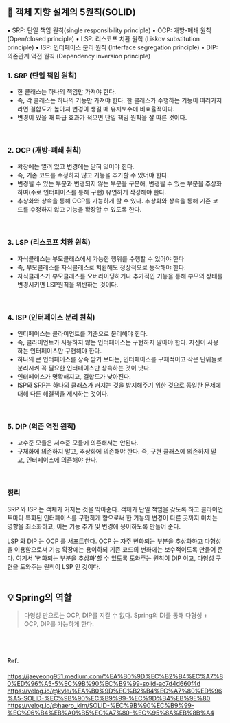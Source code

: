 ## 📒 객체 지향 설계의 5원칙(SOLID)

• SRP: 단일 책임 원칙(single responsibility principle)
• OCP: 개방-폐쇄 원칙 (Open/closed principle)
• LSP: 리스코프 치환 원칙 (Liskov substitution principle)
• ISP: 인터페이스 분리 원칙 (Interface segregation principle)
• DIP: 의존관계 역전 원칙 (Dependency inversion principle)
<br>

### 1. SRP (단일 책임 원칙)
- 한 클래스는 하나의 책임만 가져야 한다.
- 즉, 각 클래스는 하나의 기능만 가져야 한다. 한 클래스가 수행하는 기능이 여러가지라면 결합도가 높아져 변경이 생길 때 유지보수에 비효율적이다.
- 변경이 있을 때 파급 효과가 적으면 단일 책임 원칙을 잘 따른 것이다.
<br>

### 2. OCP (개방-폐쇄 원칙)
- 확장에는 열려 있고 변경에는 닫혀 있어야 한다.
- 즉, 기존 코드를 수정하지 않고 기능을 추가할 수 있어야 한다.
- 변경될 수 있는 부분과 변경되지 않는 부분을 구분해, 변경될 수 있는 부분을 추상화하여(주로 인터페이스를 통해 구현) 유연하게 작성해야 한다.
- 추상화와 상속을 통해 OCP를 가능하게 할 수 있다. 추상화와 상속을 통해 기존 코드를 수정하지 않고 기능을 확장할 수 있도록 한다.
<br>

### 3. LSP (리스코프 치환 원칙)
- 자식클래스는 부모클래스에서 가능한 행위를 수행할 수 있어야 한다
- 즉, 부모클래스를 자식클래스로 치환해도 정상적으로 동작해야 한다.
- 자식클래스가 부모클래스를 오버라이딩하거나 추가적인 기능을 통해 부모의 상태를 변경시키면 LSP원칙을 위반하는 것이다.
<br>

### 4. ISP (인터페이스 분리 원칙)
- 인터페이스는 클라이언트를 기준으로 분리해야 한다. 
- 즉, 클라이언트가 사용하지 않는 인터페이스는 구현하지 말아야 한다. 자신이 사용하는 인터페이스만 구현해야 한다.
- 하나의 큰 인터페이스를 상속 받기 보다는, 인터페이스를 구체적이고 작은 단위들로 분리시켜 꼭 필요한 인터페이스만 상속하는 것이 낫다.
- 인터페이스가 명확해지고, 결합도가 낮아진다.
- ISP와 SRP는 하나의 클래스가 커지는 것을 방지해주기 위한 것으로 동일한 문제에 대해 다른 해결책을 제시하는 것이다.
<br>

### 5. DIP (의존 역전 원칙)
- 고수준 모듈은 저수준 모듈에 의존해서는 안된다.
- 구체화에 의존하지 말고, 추상화에 의존해야 한다. 즉, 구현 클래스에 의존하지 말고, 인터페이스에 의존해야 한다.
<br>

### 정리
SRP 와 ISP 는 객체가 커지는 것을 막아준다. 객체가 단일 책임을 갖도록 하고 클라이언트마다 특화된 인터페이스를 구현하게 함으로써 한 기능의 변경이 다른 곳까지 미치는 영향을 최소화하고, 이는 기능 추가 및 변경에 용이하도록 만들어 준다.

LSP 와 DIP 는 OCP 를 서포트한다. OCP 는 자주 변화되는 부분을 추상화하고 다형성을 이용함으로써 기능 확장에는 용이하되 기존 코드의 변화에는 보수적이도록 만들어 준다. 여기서 '변화되는 부분을 추상화'할 수 있도록 도와주는 원칙이 DIP 이고, 다형성 구현을 도와주는 원칙이 LSP 인 것이다.
<br>
<br>


## 💡 Spring의 역할
> 다형성 만으로는 OCP, DIP를 지킬 수 없다. 
Spring의 DI를 통해 다형성 + OCP, DIP를 가능하게 한다.

<br>
<br>

#### Ref.
https://jaeyeong951.medium.com/%EA%B0%9D%EC%B2%B4%EC%A7%80%ED%96%A5-5%EC%9B%90%EC%B9%99-solid-ac7d4d660f4d
https://velog.io/@kyle/%EA%B0%9D%EC%B2%B4%EC%A7%80%ED%96%A5-SOLID-%EC%9B%90%EC%B9%99-%EC%9D%B4%EB%9E%80
https://velog.io/@haero_kim/SOLID-%EC%9B%90%EC%B9%99-%EC%96%B4%EB%A0%B5%EC%A7%80-%EC%95%8A%EB%8B%A4
